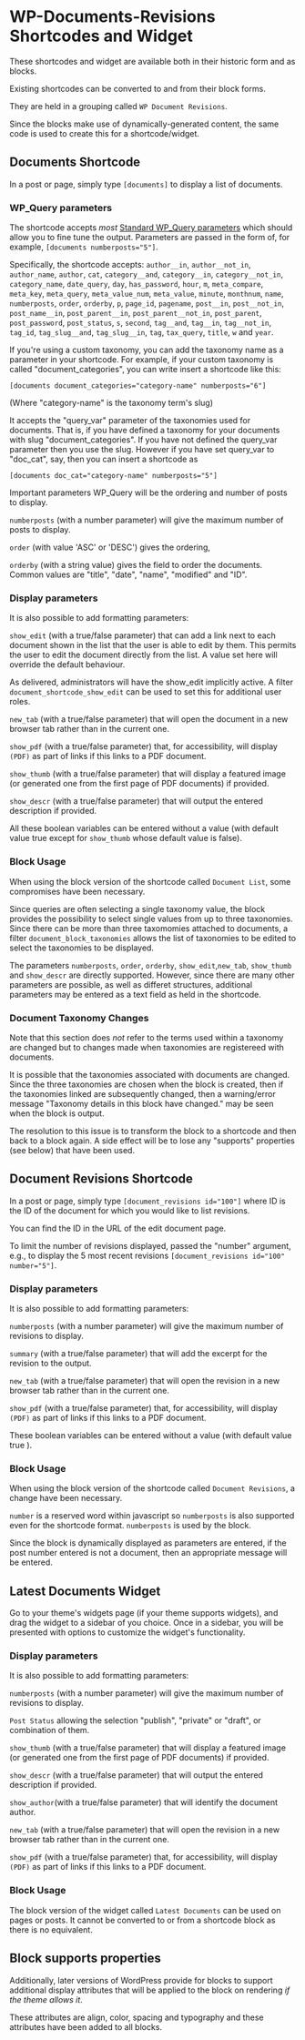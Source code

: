 # WP-Documents-Revisions Shortcodes and Widget

These shortcodes and widget are available both in their historic form and as blocks.

Existing shortcodes can be converted to and from their block forms.

They are held in a grouping called `WP Document Revisions`.

Since the blocks make use of dynamically-generated content, the same code is used to create this for a shortcode/widget.

## Documents Shortcode

In a post or page, simply type `[documents]` to display a list of documents. 

### WP_Query parameters

The shortcode accepts *most* [Standard WP_Query parameters](https://developer.wordpress.org/reference/classes/wp_query/) which should allow you to fine tune the output. Parameters are passed in the form of, for example, `[documents numberposts="5"]`. 

Specifically, the shortcode accepts: `author__in`, `author__not_in`, `author_name`, `author`, `cat`, `category__and`, `category__in`, `category__not_in`, `category_name`, `date_query`, `day`, `has_password`, `hour`, `m`, `meta_compare`, `meta_key`, `meta_query`, `meta_value_num`, `meta_value`, `minute`, `monthnum`, `name`, `numberposts`, `order`, `orderby`, `p`, `page_id`, `pagename`, `post__in`, `post__not_in`, `post_name__in`, `post_parent__in`, `post_parent__not_in`, `post_parent`, `post_password`, `post_status`, `s`, `second`, `tag__and`, `tag__in`, `tag__not_in`, `tag_id`, `tag_slug__and`, `tag_slug__in`, `tag`, `tax_query`, `title`, `w` and `year`.

If you're using a custom taxonomy, you can add the taxonomy name as a parameter in your shortcode. For example, if your custom taxonomy is called "document_categories", you can write insert a shortcode like this:

`[documents document_categories="category-name" numberposts="6"]`

(Where "category-name" is the taxonomy term's slug)

It accepts the "query_var" parameter of the taxonomies used for documents. That is, if you have defined a taxonomy for your documents with slug "document_categories". If you have not defined the query_var parameter then you use the slug. However if you have set query_var to "doc_cat", say, then you can insert a shortcode as

`[documents doc_cat="category-name" numberposts="5"]`

Important parameters WP_Query will be the ordering and number of posts to display.

`numberposts` (with a number parameter) will give the maximum number of posts to display.

`order` (with value 'ASC' or 'DESC') gives the ordering,

`orderby` (with a string value) gives the field to order the documents. Common values are "title", "date", "name", "modified" and "ID".

### Display parameters

It is also possible to add formatting parameters: 

`show_edit` (with a true/false parameter) that can add a link next to each document shown in the list that the user is able to edit by them. This permits the user to edit the document directly from the list. A value set here will override the default behaviour.

As delivered, administrators will have the show_edit implicitly active. A filter `document_shortcode_show_edit` can be used to set this for additional user roles.

`new_tab` (with a true/false parameter) that will open the document in a new browser tab rather than in the current one.

`show_pdf` (with a true/false parameter) that, for accessibility, will display `(PDF)` as part of links if this links to a PDF document.

`show_thumb` (with a true/false parameter) that will display a featured image (or generated one from the first page of PDF documents) if provided.

`show_descr` (with a true/false parameter) that will output the entered description if provided.

All these boolean variables can be entered without a value (with default value true except for `show_thumb` whose default value is false). 

### Block Usage

When using the block version of the shortcode called `Document List`, some compromises have been necessary.

Since queries are often selecting a single taxonomy value, the block provides the possibility to select single values from up to three taxonomies. Since there can be more than three taxomomies attached to documents, a filter `document_block_taxonomies` allows the list of taxonomies to be edited to select the taxonomies to be displayed.

The parameters `numberposts`, `order`, `orderby`, `show_edit`,`new_tab`, `show_thumb` and `show_descr` are directly supported. However, since there are many other parameters are possible, as well as differet structures, additional parameters may be entered as a text field as held in the shortcode.

### Document Taxonomy Changes

Note that this section does *not* refer to the terms used within a taxonomy are changed but to changes made when taxonomies are registereed with documents.

It is possible that the taxonomies associated with documents are changed. Since the three taxonomies are chosen when the block is created, then if the taxonomies linked are subsequently changed, then a warning/error message "Taxonomy details in this block have changed." may be seen when the block is output.

The resolution to this issue is to transform the block to a shortcode and then back to a block again. A side effect will be to lose any "supports" properties (see below) that have been used. 

## Document Revisions Shortcode

In a post or page, simply type `[document_revisions id="100"]` where ID is the ID of the document for which you would like to list revisions. 

You can find the ID in the URL of the edit document page. 

To limit the number of revisions displayed, passed the "number" argument, e.g., to display the 5 most recent revisions `[document_revisions id="100" number="5"]`.

### Display parameters

It is also possible to add formatting parameters:

`numberposts` (with a number parameter) will give the maximum number of revisions to display.

`summary` (with a true/false parameter) that will add the excerpt for the revision to the output.

`new_tab` (with a true/false parameter) that will open the revision in a new browser tab rather than in the current one.

`show_pdf` (with a true/false parameter) that, for accessibility, will display `(PDF)` as part of links if this links to a PDF document.

These boolean variables can be entered without a value (with default value true ). 

### Block Usage

When using the block version of the shortcode called `Document Revisions`, a change have been necessary.

`number` is a reserved word within javascript so `numberposts` is also supported even for the shortcode format. `numberposts` is used by the block.

Since the block is dynamically displayed as parameters are entered, if the post number entered is not a document, then an appropriate message will be entered.

## Latest Documents Widget

Go to your theme's widgets page (if your theme supports widgets), and drag the widget to a sidebar of you choice. Once in a sidebar, you will be presented with options to customize the widget's functionality.

### Display parameters

It is also possible to add formatting parameters:

`numberposts` (with a number parameter) will give the maximum number of revisions to display.

`Post Status` allowing the selection "publish", "private" or "draft", or combination of them.

`show_thumb` (with a true/false parameter) that will display a featured image (or generated one from the first page of PDF documents) if provided.

`show_descr` (with a true/false parameter) that will output the entered description if provided.

`show_author`(with a true/false parameter) that will identify the document author.

`new_tab` (with a true/false parameter) that will open the revision in a new browser tab rather than in the current one.

`show_pdf` (with a true/false parameter) that, for accessibility, will display `(PDF)` as part of links if this links to a PDF document.

### Block Usage

The block version of the widget called `Latest Documents` can be used on pages or posts. It cannot be converted to or from a shortcode block as there is no equivalent.

## Block supports properties

Additionally, later versions of WordPress provide for blocks to support additional display attributes that will be applied to the block on rendering *if the theme allows it*.

These attributes are align, color, spacing and typography and these attributes have been added to all blocks.
